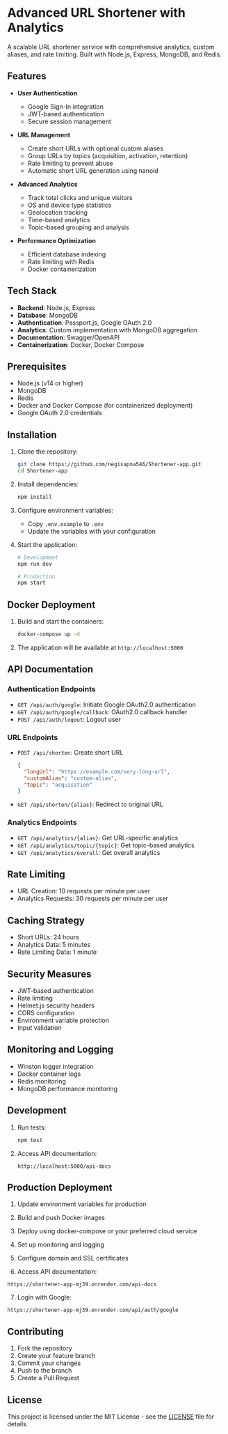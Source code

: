 # Advanced URL Shortener with Analytics

A scalable URL shortener service with comprehensive analytics, custom aliases, and rate limiting. Built with Node.js, Express, MongoDB, and Redis.

## Features

- **User Authentication**
  - Google Sign-In integration
  - JWT-based authentication
  - Secure session management

- **URL Management**
  - Create short URLs with optional custom aliases
  - Group URLs by topics (acquisition, activation, retention)
  - Rate limiting to prevent abuse
  - Automatic short URL generation using nanoid

- **Advanced Analytics**
  - Track total clicks and unique visitors
  - OS and device type statistics
  - Geolocation tracking
  - Time-based analytics
  - Topic-based grouping and analysis

- **Performance Optimization**
  - Efficient database indexing
  - Rate limiting with Redis
  - Docker containerization

## Tech Stack

- **Backend**: Node.js, Express
- **Database**: MongoDB
- **Authentication**: Passport.js, Google OAuth 2.0
- **Analytics**: Custom implementation with MongoDB aggregation
- **Documentation**: Swagger/OpenAPI
- **Containerization**: Docker, Docker Compose

## Prerequisites

- Node.js (v14 or higher)
- MongoDB
- Redis
- Docker and Docker Compose (for containerized deployment)
- Google OAuth 2.0 credentials

## Installation

1. Clone the repository:
   ```bash
   git clone https://github.com/negisapna546/Shortener-app.git
   cd Shortener-app
   ```

2. Install dependencies:
   ```bash
   npm install
   ```

3. Configure environment variables:
   - Copy `.env.example` to `.env`
   - Update the variables with your configuration

4. Start the application:
   ```bash
   # Development
   npm run dev

   # Production
   npm start
   ```

## Docker Deployment

1. Build and start the containers:
   ```bash
   docker-compose up -d
   ```

2. The application will be available at `http://localhost:5000`

## API Documentation

### Authentication Endpoints

- `GET /api/auth/google`: Initiate Google OAuth2.0 authentication
- `GET /api/auth/google/callback`: OAuth2.0 callback handler
- `POST /api/auth/logout`: Logout user

### URL Endpoints

- `POST /api/shorten`: Create short URL
  ```json
  {
    "longUrl": "https://example.com/very-long-url",
    "customAlias": "custom-alias",
    "topic": "acquisition"
  }
  ```

- `GET /api/shorten/{alias}`: Redirect to original URL

### Analytics Endpoints

- `GET /api/analytics/{alias}`: Get URL-specific analytics
- `GET /api/analytics/topic/{topic}`: Get topic-based analytics
- `GET /api/analytics/overall`: Get overall analytics

## Rate Limiting

- URL Creation: 10 requests per minute per user
- Analytics Requests: 30 requests per minute per user

## Caching Strategy

- Short URLs: 24 hours
- Analytics Data: 5 minutes
- Rate Limiting Data: 1 minute

## Security Measures

- JWT-based authentication
- Rate limiting
- Helmet.js security headers
- CORS configuration
- Environment variable protection
- Input validation

## Monitoring and Logging

- Winston logger integration
- Docker container logs
- Redis monitoring
- MongoDB performance monitoring

## Development

1. Run tests:
   ```bash
   npm test
   ```

2. Access API documentation:
   ```
   http://localhost:5000/api-docs
   ```

## Production Deployment

1. Update environment variables for production
2. Build and push Docker images
3. Deploy using docker-compose or your preferred cloud service
4. Set up monitoring and logging
5. Configure domain and SSL certificates

 6.  Access API documentation:
   ```
   https://shortener-app-mj39.onrender.com/api-docs   
   ```
7.  Login with Google:
   ```
   https://shortener-app-mj39.onrender.com/api/auth/google 
   ```

## Contributing

1. Fork the repository
2. Create your feature branch
3. Commit your changes
4. Push to the branch
5. Create a Pull Request

## License

This project is licensed under the MIT License - see the [LICENSE](LICENSE) file for details.
